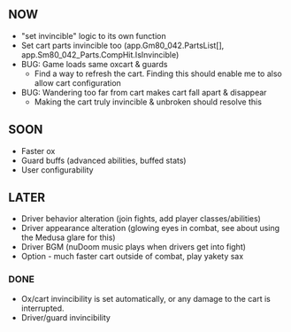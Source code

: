 ## NOW
+ "set invincible" logic to its own function
+ Set cart parts invincible too (app.Gm80_042.PartsList[], app.Sm80_042_Parts.CompHit.IsInvincible)
+ BUG: Game loads same oxcart & guards
    + Find a way to refresh the cart. Finding this should enable me to also allow cart configuration
+ BUG: Wandering too far from cart makes cart fall apart & disappear
    + Making the cart truly invincible & unbroken should resolve this

## SOON
+ Faster ox
+ Guard buffs (advanced abilities, buffed stats)
+ User configurability
 
## LATER
+ Driver behavior alteration (join fights, add player classes/abilities)
+ Driver appearance alteration (glowing eyes in combat, see about using the Medusa glare for this)
+ Driver BGM (nuDoom music plays when drivers get into fight)
+ Option - much faster cart outside of combat, play yakety sax
 
### DONE
+ Ox/cart invincibility is set automatically, or any damage to the cart is interrupted.
+ Driver/guard invincibility